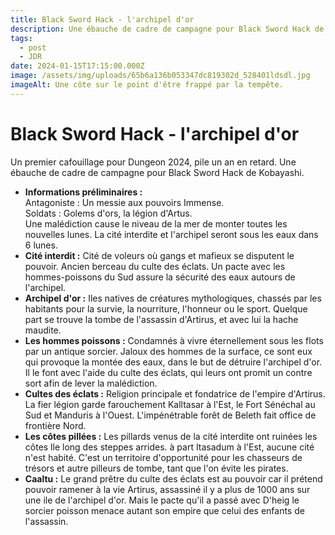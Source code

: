 ```yaml
---
title: Black Sword Hack - l'archipel d'or
description: Une ébauche de cadre de campagne pour Black Sword Hack de Kobayashi.
tags:
  - post
  - JDR
date: 2024-01-15T17:15:00.000Z
image: /assets/img/uploads/65b6a136b053347dc819302d_528401ldsdl.jpg
imageAlt: Une côte sur le point d'être frappé par la tempête.
---
```

# Black Sword Hack - l'archipel d'or

Un premier cafouillage pour Dungeon 2024, pile un an en retard. Une ébauche de cadre de campagne pour Black Sword Hack de Kobayashi.

* **Informations préliminaires :**\
  Antagoniste : Un messie aux pouvoirs Immense.\
  Soldats : Golems d'ors, la légion d'Artus. \
  Une malédiction cause le niveau de la mer de monter toutes les nouvelles lunes. La cité interdite et l'archipel seront sous les eaux dans 6 lunes. ‍
* **Cité interdit :** Cité de voleurs où gangs et mafieux se disputent le pouvoir. Ancien berceau du culte des éclats. Un pacte avec les hommes-poissons du Sud assure la sécurité des eaux autours de l'archipel.‍
* **Archipel d'or :** Iles natives de créatures mythologiques, chassés par les habitants pour la survie, la nourriture, l'honneur ou le sport. Quelque part se trouve la tombe de l'assassin d'Artirus, et avec lui la hache maudite. ‍
* **Les hommes poissons :** Condamnés à vivre éternellement sous les flots par un antique sorcier. Jaloux des hommes de la surface, ce sont eux qui provoque la montée des eaux, dans le but de détruire l'archipel d'or. Il le font avec l'aide du culte des éclats, qui leurs ont promit un contre sort afin de lever la malédiction.‍
* **Cultes des éclats :** Religion principale et fondatrice de l'empire d'Artirus. La fier légion garde farouchement Kalltasar à l'Est, le Fort Sénéchal au Sud et Manduris à l'Ouest. L'impénétrable forêt de Beleth fait office de frontière Nord.‍
* **Les côtes pillées :** Les pillards venus de la cité interdite ont ruinées les côtes lle long des steppes arrides. à part Itasadum à l'Est, aucune cité n'est habité. C'est un territoire d'opportunité pour les chasseurs de trésors et autre pilleurs de tombe, tant que l'on évite les pirates.‍ 
* **Caaltu :** Le grand prêtre du culte des éclats est au pouvoir car il prétend pouvoir ramener à la vie Artirus, assassiné il y a plus de 1000 ans sur une ile de l'archipel d'or. Mais le pacte qu'il a passé avec D'heig le sorcier poisson menace autant son empire que celui des enfants de l'assassin.
